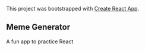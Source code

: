 This project was bootstrapped with [Create React App](https://github.com/facebook/create-react-app).

## Meme Generator
A fun app to practice React